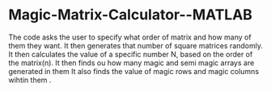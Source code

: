 # Magic-Matrix-Calculator--MATLAB
The code asks the user to specify what order of matrix and how many of
them they want. It then generates that number of square matrices randomly.
It then calculates the value of a specific number N, based on the order of
the matrix(n). It then finds ou how many magic and semi magic arrays are
generated in them It also finds the value of magic rows and magic columns
wihtin them .
